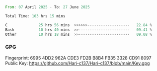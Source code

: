 <!--START_SECTION:waka-->

```rust
From: 07 April 2025 - To: 27 June 2025

Total Time: 103 hrs 15 mins

C              25 hrs 56 mins  >>>>>>-------------------   22.84 %
Bash           10 hrs 40 mins  >>-----------------------   09.41 %
Other          10 hrs 18 mins  >>-----------------------   09.08 %
```

<!--END_SECTION:waka-->

### GPG <br />
Fingerprint:     6995 4DD2 962A CDE3 FD2B B8B4 FB35 3328 CD91 8097 <br />
Public Key:      https://github.com/Hari-c137/Hari-c137/blob/main/Key.gpg
